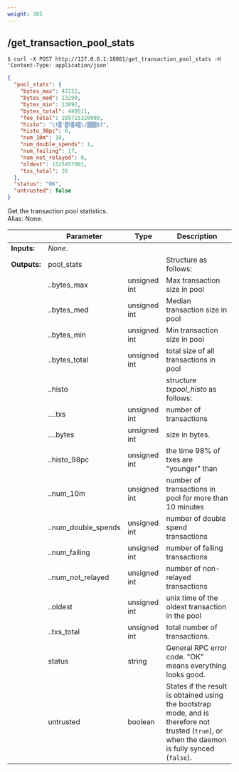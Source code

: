 ```yaml
---
weight: 305
---
```


## **/get_transaction_pool_stats**

```shell
$ curl -X POST http://127.0.0.1:18081/get_transaction_pool_stats -H 'Content-Type: application/json'
```
```json
{
  "pool_stats": {
    "bytes_max": 47222,
    "bytes_med": 13290,
    "bytes_min": 13092,
    "bytes_total": 449511,
    "fee_total": 289715320000,
    "histo": "\t▒'▒5▒4▒\/▒▒▒$3",
    "histo_98pc": 0,
    "num_10m": 18,
    "num_double_spends": 1,
    "num_failing": 17,
    "num_not_relayed": 0,
    "oldest": 1525457001,
    "txs_total": 26
  },
  "status": "OK",
  "untrusted": false
}
```
Get the transaction pool statistics.  
Alias: None.  

|             | Parameter           | Type         | Description
| ---         | ---                 | ---          | ---
|**Inputs:**  | *None*.             |              |
|**Outputs:** | pool_stats          |              | Structure as follows:
|             | ..bytes_max         | unsigned int | Max transaction size in pool
|             | ..bytes_med         | unsigned int | Median transaction size in pool
|             | ..bytes_min         | unsigned int | Min transaction size in pool
|             | ..bytes_total       | unsigned int | total size of all transactions in pool
|             | ..histo             |              | structure *txpool_histo* as follows:
|             | ....txs             | unsigned int | number of transactions
|             | ....bytes           | unsigned int | size in bytes.
|             | ..histo_98pc        | unsigned int | the time 98% of txes are "younger" than
|             | ..num_10m           | unsigned int | number of transactions in pool for more than 10 minutes
|             | ..num_double_spends | unsigned int | number of double spend transactions
|             | ..num_failing       | unsigned int | number of failing transactions
|             | ..num_not_relayed   | unsigned int | number of non-relayed transactions
|             | ..oldest            | unsigned int | unix time of the oldest transaction in the pool
|             | ..txs_total         | unsigned int | total number of transactions.
|             | status              | string       | General RPC error code. "OK" means everything looks good.
|             | untrusted           | boolean      | States if the result is obtained using the bootstrap mode, and is therefore not trusted (`true`), or when the daemon is fully synced (`false`).